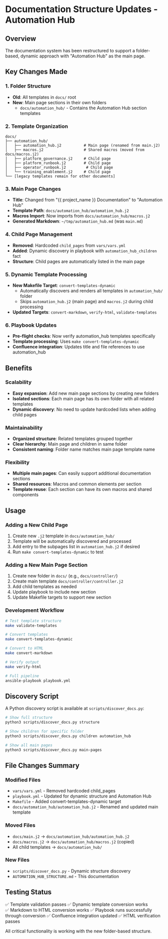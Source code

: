 # Documentation Structure Updates - Automation Hub

## Overview
The documentation system has been restructured to support a folder-based, dynamic approach with "Automation Hub" as the main page.

## Key Changes Made

### 1. Folder Structure
- **Old**: All templates in `docs/` root
- **New**: Main page sections in their own folders
  - `docs/automation_hub/` - Contains the Automation Hub section templates

### 2. Template Organization
```
docs/
├── automation_hub/
│   ├── automation_hub.j2          # Main page (renamed from main.j2)
│   ├── macros.j2                  # Shared macros (moved from docs/macros.j2)
│   ├── platform_governance.j2     # Child page
│   ├── platform_runbook.j2        # Child page
│   ├── operator_runbook.j2         # Child page
│   └── training_enablement.j2     # Child page
└── [legacy templates remain for other documents]
```

### 3. Main Page Changes
- **Title**: Changed from "{{ project_name }} Documentation" to "Automation Hub"
- **Template Path**: `docs/automation_hub/automation_hub.j2`
- **Macros Import**: Now imports from `docs/automation_hub/macros.j2`
- **Generated Markdown**: `~/tmp/automation_hub.md` (was `main.md`)

### 4. Child Page Management
- **Removed**: Hardcoded `child_pages` from `vars/vars.yml`
- **Added**: Dynamic discovery in playbook with `automation_hub_children` fact
- **Structure**: Child pages are automatically listed in the main page

### 5. Dynamic Template Processing
- **New Makefile Target**: `convert-templates-dynamic`
  - Automatically discovers and renders all templates in `automation_hub/` folder
  - Skips `automation_hub.j2` (main page) and `macros.j2` during child processing
- **Updated Targets**: `convert-markdown`, `verify-html`, `validate-templates`

### 6. Playbook Updates
- **Pre-flight checks**: Now verify automation_hub templates specifically
- **Template processing**: Uses `make convert-templates-dynamic`
- **Confluence integration**: Updates title and file references to use automation_hub

## Benefits

### Scalability
- **Easy expansion**: Add new main page sections by creating new folders
- **Isolated sections**: Each main page has its own folder with all related templates
- **Dynamic discovery**: No need to update hardcoded lists when adding child pages

### Maintainability  
- **Organized structure**: Related templates grouped together
- **Clear hierarchy**: Main page and children in same folder
- **Consistent naming**: Folder name matches main page template name

### Flexibility
- **Multiple main pages**: Can easily support additional documentation sections
- **Shared resources**: Macros and common elements per section
- **Template reuse**: Each section can have its own macros and shared components

## Usage

### Adding a New Child Page
1. Create new `.j2` template in `docs/automation_hub/`
2. Template will be automatically discovered and processed
3. Add entry to the subpages list in `automation_hub.j2` if desired
4. Run `make convert-templates-dynamic` to test

### Adding a New Main Page Section
1. Create new folder in `docs/` (e.g., `docs/controller/`)
2. Create main template `docs/controller/controller.j2`
3. Add child templates as needed
4. Update playbook to include new section
5. Update Makefile targets to support new section

### Development Workflow
```bash
# Test template structure
make validate-templates

# Convert templates
make convert-templates-dynamic

# Convert to HTML
make convert-markdown

# Verify output
make verify-html

# Full pipeline
ansible-playbook playbook.yml
```

## Discovery Script
A Python discovery script is available at `scripts/discover_docs.py`:

```bash
# Show full structure
python3 scripts/discover_docs.py structure

# Show children for specific folder
python3 scripts/discover_docs.py children automation_hub

# Show all main pages
python3 scripts/discover_docs.py main-pages
```

## File Changes Summary

### Modified Files
- `vars/vars.yml` - Removed hardcoded child_pages
- `playbook.yml` - Updated for dynamic structure and Automation Hub
- `Makefile` - Added convert-templates-dynamic target
- `docs/automation_hub/automation_hub.j2` - Renamed and updated main template

### Moved Files
- `docs/main.j2` → `docs/automation_hub/automation_hub.j2`
- `docs/macros.j2` → `docs/automation_hub/macros.j2` (copied)
- All child templates → `docs/automation_hub/`

### New Files
- `scripts/discover_docs.py` - Dynamic structure discovery
- `AUTOMATION_HUB_STRUCTURE.md` - This documentation

## Testing Status
✅ Template validation passes
✅ Dynamic template conversion works  
✅ Markdown to HTML conversion works
✅ Playbook runs successfully through conversion
✅ Confluence integration updated
✅ HTML verification passes

All critical functionality is working with the new folder-based structure.

